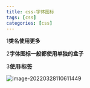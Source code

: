 ```yaml
---
title: css-字体图标
tags: [css]
categories: [css]
---
```

1**类名使用更多**

2**字体图标一般都使用单独的盒子**

3**使用i标签**

![image-20220328110611449](https://s2.loli.net/2022/05/17/iMBruYJep5FGz2g.png)



